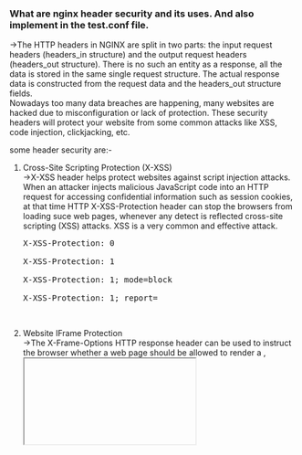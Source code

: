 ### What are nginx header security and its uses. And also implement in the test.conf file.
->The HTTP headers in NGINX are split in two parts: the input request headers (headers_in structure) and the output request headers (headers_out structure). There is no such an entity as a response, all the data is stored in the same single request structure. The actual response data is constructed from the request data and the headers_out structure fields.<br/>
Nowadays too many data breaches are happening, many websites are hacked due to misconfiguration or lack of protection. These security headers will protect your website from some common attacks like XSS, code injection, clickjacking, etc.<br/>

some header security are:-<br/>
1. Cross-Site Scripting Protection (X-XSS)<br/>
 ->X-XSS header helps protect websites against script injection attacks. When an attacker injects malicious JavaScript code into an HTTP request for accessing confidential information such as session cookies, at that time HTTP X-XSS-Protection header can stop the browsers from loading suce web pages, whenever any detect is reflected cross-site scripting (XSS) attacks. XSS is a very common and effective attack.<br/>
   <pre>X-XSS-Protection: 0 <br/>
   X-XSS-Protection: 1 <br/>
   X-XSS-Protection: 1; mode=block <br/>
   X-XSS-Protection: 1; report=<reporting-uri></pre>
  <br/>

2. Website IFrame Protection<br/>
 ->The X-Frame-Options HTTP response header can be used to instruct the browser whether a web page should be allowed to render a <frame>, <iframe>, <embed> or <object> element on website or not.<br/>
  <pre>X-Frame-Options: DENY <br/>
  X-Frame-Options: SAMEORIGIN</pre>
  <br/>

3. Preventing Content-Type Sniffing<br/>
 ->X-Content-Type-Options response header prevents the browser from MIME-sniffing a response away from the declared content-type.<br/>
  <pre>X-Content-Type-Options: nosniff </pre><br/>

4. Content Security Policy<br/>
 ->Content-Security-Policy header is used to instruct the browser to load only the allowed content defined in the policy.<br/>
<pre>Content-Security-Policy: <policy-directive>; <policy-directive></pre><br/>

Steps:<br/>
create localhost.conf file inside /etc/nginx/sites-available<br/>
<pre>sudo nano localhost.conf</pre><br/>
Add below line in localhost.conf<br/>
<pre>server {<br/>
        listen 80;<br/>
       # listen [::]:80;<br/>
        root /var/www/localhost/html;<br/>
        index index.html index.htm index.nginx-debian.html;<br/>
        server_name localhost;<br/>
        location / {<br/>
                try_files $uri $uri/ =404;<br/>
        }<br/>
        access_log /var/log/nginx/test.log;<br/>
        error_log /var/log/nginx/test-error.log;<br/>
        # Some security headers.<br/>
        add_header Referrer-Policy "strict-origin";<br/>
        add_header X-XSS-Protection "1; mode=block";<br/>
        add_header X-Frame-Options "SAMEORIGIN";<br/>
        add_header X-Content-Type-Options nosniff;<br/>

}
</pre>
<br/>

![localhost conf](https://user-images.githubusercontent.com/53372486/142030766-101414d4-2f83-4a83-ae33-879baef30432.png)<br/>

creating a link from it to the sites-enabled directory, which Nginx reads from during startup<br/>
<pre>sudo ln -rs /etc/nginx/sites-available/localhost.conf /etc/nginx/sites-enabled/</pre><br/>
For testing<br/>
    <pre>sudo nginx -t</pre>   
    <br/>

![check error](https://user-images.githubusercontent.com/53372486/142030777-8a06f67b-7124-440f-b180-c50b7409d498.png)<br/>

Restart nginx<br/>
<pre>sudo systemctl restart nginx</pre><br/>
<pre>sudo systemctl status nginx</pre><br/>

![status](https://user-images.githubusercontent.com/53372486/142030784-0cebe88e-e51f-4544-9248-0c3dd61192bf.png)<br/>

Display<br/>
open web browser > inspect > click on network > check header response<br/>

![response header](https://user-images.githubusercontent.com/53372486/142030790-03022c4a-aa9d-4b8f-a267-ef5966d9bfbc.png)
